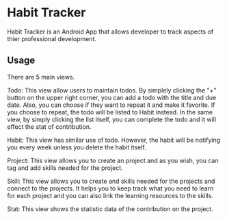 # Habit Tracker

Habit Tracker is an Android App that allows developer to track aspects of thier professional development.


## Usage

There are 5 main views.

Todo:
This view allow users to maintain todos. By simplely clicking the "+" button on the upper right corner, you can add a todo with the title and due date. Also, you can choose if they want to repeat it and make it favorite. If you choose to repeat, the todo will be listed to Habit instead.
In the same view, by simply clicking the list itself, you can complete the todo and it will effect the stat of contribution.

Habit:
This view has similar use of todo. However, the habit will be notifying you every week unless you delete the habit itself.

Project:
This view allows you to create an project and as you wish, you can tag and add skills needed for the project. 

Skill:
This view allows you to create and skills needed for the projects and connect to the projects. It helps you to keep track what you need to learn for each project and you can also link the learning resources to the skills.

Stat:
This view shows the statistic data of the contribution on the project.




